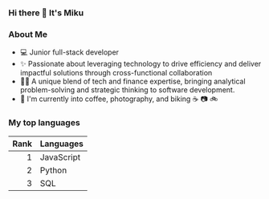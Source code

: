 ### Hi there 👋 It's Miku

### About Me
- :computer: Junior full-stack developer
- :sparkles: Passionate about leveraging technology to drive efficiency and deliver impactful solutions through cross-functional collaboration
- :woman_technologist: A unique blend of tech and finance expertise, bringing analytical problem-solving and strategic thinking to software development.
- :dancer: I'm currently into coffee, photography, and biking :coffee: :camera: :bike:

  
### My top languages

| Rank | Languages |
|-----:|-----------|
|     1| JavaScript|
|     2| Python    |
|     3| SQL       |

<!--
**miku228/miku228** is a ✨ _special_ ✨ repository because its `README.md` (this file) appears on your GitHub profile.

Here are some ideas to get you started:

- 🔭 I’m currently working on ...
- 🌱 I’m currently learning ...
- 👯 I’m looking to collaborate on ...
- 🤔 I’m looking for help with ...
- 💬 Ask me about ...
- 📫 How to reach me: ...
- 😄 Pronouns: ...
- ⚡ Fun fact: ...
-->
